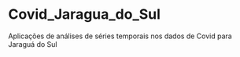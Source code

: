 # Covid_Jaragua_do_Sul

Aplicações de análises de séries temporais nos dados de Covid para Jaraguá do Sul
